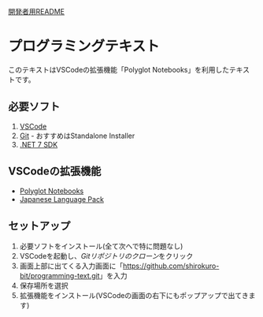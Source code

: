 [開発者用README](README.developer.md)
# プログラミングテキスト
このテキストはVSCodeの拡張機能「Polyglot Notebooks」を利用したテキストです。

## 必要ソフト
1. [VSCode](https://code.visualstudio.com/download)
2. [Git](https://git-scm.com/downloads) - おすすめはStandalone Installer
3. [.NET 7 SDK](https://dotnet.microsoft.com/en-us/download)

## VSCodeの拡張機能
- [Polyglot Notebooks](https://marketplace.visualstudio.com/items?itemName=ms-dotnettools.dotnet-interactive-vscode)
- [Japanese Language Pack](https://marketplace.visualstudio.com/items?itemName=MS-CEINTL.vscode-language-pack-ja)

## セットアップ
1. 必要ソフトをインストール(全て次へで特に問題なし)
2. VSCodeを起動し、*Gitリポジトリのクローン*をクリック
3. 画面上部に出てくる入力画面に「<https://github.com/shirokuro-bit/programming-text.git>」を入力
4. 保存場所を選択
5. 拡張機能をインストール(VSCodeの画面の右下にもポップアップで出てきます)